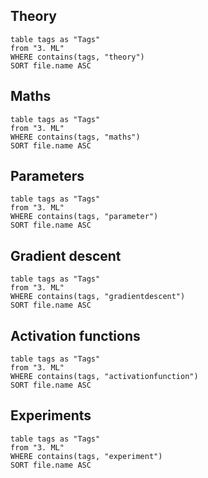 
## Theory

```dataview
table tags as "Tags"
from "3. ML"
WHERE contains(tags, "theory")
SORT file.name ASC
```

## Maths

```dataview
table tags as "Tags"
from "3. ML"
WHERE contains(tags, "maths")
SORT file.name ASC
```

## Parameters
```dataview
table tags as "Tags"
from "3. ML"
WHERE contains(tags, "parameter")
SORT file.name ASC
```

## Gradient descent
```dataview
table tags as "Tags"
from "3. ML"
WHERE contains(tags, "gradientdescent")
SORT file.name ASC
```

## Activation functions
```dataview
table tags as "Tags"
from "3. ML"
WHERE contains(tags, "activationfunction")
SORT file.name ASC
```

## Experiments
```dataview
table tags as "Tags"
from "3. ML"
WHERE contains(tags, "experiment")
SORT file.name ASC
```

